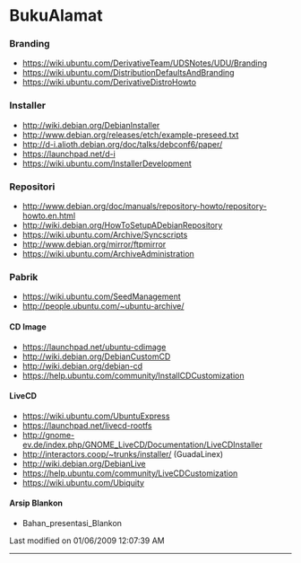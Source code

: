 # BukuAlamat

### Branding
   * ​https://wiki.ubuntu.com/DerivativeTeam/UDSNotes/UDU/Branding
   * ​https://wiki.ubuntu.com/DistributionDefaultsAndBranding
   * ​https://wiki.ubuntu.com/DerivativeDistroHowto

### Installer
   * ​http://wiki.debian.org/DebianInstaller
   * ​http://www.debian.org/releases/etch/example-preseed.txt
   * ​http://d-i.alioth.debian.org/doc/talks/debconf6/paper/
   * ​https://launchpad.net/d-i
   * ​https://wiki.ubuntu.com/InstallerDevelopment

### Repositori
   * ​http://www.debian.org/doc/manuals/repository-howto/repository-howto.en.html
   * ​http://wiki.debian.org/HowToSetupADebianRepository
   * ​https://wiki.ubuntu.com/Archive/Syncscripts
   * ​http://www.debian.org/mirror/ftpmirror
   * ​https://wiki.ubuntu.com/ArchiveAdministration

### Pabrik
   * ​https://wiki.ubuntu.com/SeedManagement
   * ​http://people.ubuntu.com/~ubuntu-archive/

#### CD Image
   * ​https://launchpad.net/ubuntu-cdimage
   * ​http://wiki.debian.org/DebianCustomCD
   * ​http://wiki.debian.org/debian-cd
   * ​https://help.ubuntu.com/community/InstallCDCustomization

#### LiveCD
   * ​https://wiki.ubuntu.com/UbuntuExpress
   * ​https://launchpad.net/livecd-rootfs
   * ​http://gnome-ev.de/index.php/GNOME_LiveCD/Documentation/LiveCDInstaller
   * ​http://interactors.coop/~trunks/installer/ (GuadaLinex)
   * ​http://wiki.debian.org/DebianLive
   * ​https://help.ubuntu.com/community/LiveCDCustomization
   * ​https://wiki.ubuntu.com/Ubiquity

#### Arsip Blankon
   * Bahan_presentasi_Blankon

Last modified on 01/06/2009 12:07:39 AM
 
---
 

